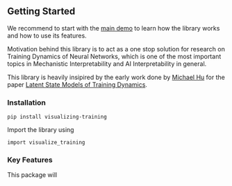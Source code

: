 ## Getting Started

We recommend to start with the [main demo]() to learn how the library works and how to use its features.

Motivation behind this library is to act as a one stop solution for research on Training Dynamics of Neural Networks, which is one of the most important topics in Mechanistic Interpretability and AI Interpretability in general.

This library is heavily insipired by the early work done by [Michael Hu](https://michahu.github.io/) for the paper [Latent State Models of Training Dynamics](https://arxiv.org/abs/2308.09543).

### Installation

```
pip install visualizing-training
```

Import the library using

```
import visualize_training
```

### Key Features

This package will
